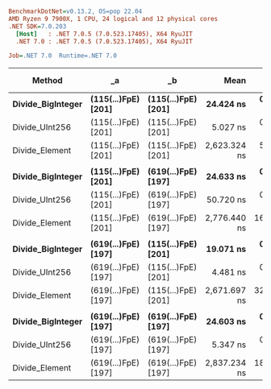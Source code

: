 ``` ini

BenchmarkDotNet=v0.13.2, OS=pop 22.04
AMD Ryzen 9 7900X, 1 CPU, 24 logical and 12 physical cores
.NET SDK=7.0.203
  [Host]   : .NET 7.0.5 (7.0.523.17405), X64 RyuJIT
  .NET 7.0 : .NET 7.0.5 (7.0.523.17405), X64 RyuJIT

Job=.NET 7.0  Runtime=.NET 7.0  

```
|            Method |                  _a |                  _b |         Mean |      Error |     StdDev |  Ratio | RatioSD | Allocated | Alloc Ratio |
|------------------ |-------------------- |-------------------- |-------------:|-----------:|-----------:|-------:|--------:|----------:|------------:|
| **Divide_BigInteger** | **(115(...)FpE) [201]** | **(115(...)FpE) [201]** |    **24.424 ns** |  **0.5032 ns** |  **0.8544 ns** |   **1.00** |    **0.00** |         **-** |          **NA** |
|    Divide_UInt256 | (115(...)FpE) [201] | (115(...)FpE) [201] |     5.027 ns |  0.0111 ns |  0.0104 ns |   0.20 |    0.01 |         - |          NA |
|    Divide_Element | (115(...)FpE) [201] | (115(...)FpE) [201] | 2,623.324 ns |  5.3240 ns |  4.9801 ns | 105.52 |    2.91 |     160 B |          NA |
|                   |                     |                     |              |            |            |        |         |           |             |
| **Divide_BigInteger** | **(115(...)FpE) [201]** | **(619(...)FpE) [197]** |    **24.633 ns** |  **0.0977 ns** |  **0.0866 ns** |   **1.00** |    **0.00** |         **-** |          **NA** |
|    Divide_UInt256 | (115(...)FpE) [201] | (619(...)FpE) [197] |    50.720 ns |  0.5105 ns |  0.4525 ns |   2.06 |    0.02 |         - |          NA |
|    Divide_Element | (115(...)FpE) [201] | (619(...)FpE) [197] | 2,776.440 ns | 16.9724 ns | 14.1728 ns | 112.74 |    0.78 |     160 B |          NA |
|                   |                     |                     |              |            |            |        |         |           |             |
| **Divide_BigInteger** | **(619(...)FpE) [197]** | **(115(...)FpE) [201]** |    **19.071 ns** |  **0.1859 ns** |  **0.1452 ns** |   **1.00** |    **0.00** |         **-** |          **NA** |
|    Divide_UInt256 | (619(...)FpE) [197] | (115(...)FpE) [201] |     4.481 ns |  0.0250 ns |  0.0209 ns |   0.23 |    0.00 |         - |          NA |
|    Divide_Element | (619(...)FpE) [197] | (115(...)FpE) [201] | 2,671.697 ns | 32.2200 ns | 26.9052 ns | 140.15 |    1.97 |     160 B |          NA |
|                   |                     |                     |              |            |            |        |         |           |             |
| **Divide_BigInteger** | **(619(...)FpE) [197]** | **(619(...)FpE) [197]** |    **24.603 ns** |  **0.0746 ns** |  **0.0661 ns** |   **1.00** |    **0.00** |         **-** |          **NA** |
|    Divide_UInt256 | (619(...)FpE) [197] | (619(...)FpE) [197] |     5.347 ns |  0.0139 ns |  0.0130 ns |   0.22 |    0.00 |         - |          NA |
|    Divide_Element | (619(...)FpE) [197] | (619(...)FpE) [197] | 2,837.234 ns | 18.3212 ns | 15.2990 ns | 115.34 |    0.65 |     160 B |          NA |
